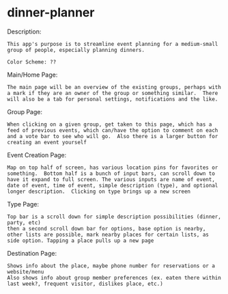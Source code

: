 # dinner-planner

Description:

	This app's purpose is to streamline event planning for a medium-small group of people, especially planning dinners.

	Color Scheme: ??

Main/Home Page:
	
	The main page will be an overview of the existing groups, perhaps with a mark if they are an owner of the group or something similar.  There will also be a tab for personal settings, notifications and the like.

Group Page:
	
	When clicking on a given group, get taken to this page, which has a feed of previous events, which can/have the option to comment on each and a vote bar to see who will go.  Also there is a larger button for creating an event yourself

Event Creation Page:
	
	Map on top half of screen, has various location pins for favorites or something.  Bottom half is a bunch of input bars, can scroll down to have it expand to full screen. The various inputs are name of event, date of event, time of event, simple description (type), and optional longer description.  Clicking on type brings up a new screen

Type Page:
	
	Top bar is a scroll down for simple description possibilities (dinner, party, etc)
	then a second scroll down bar for options, base option is nearby, other lists are possible, mark nearby places for certain lists, as side option. Tapping a place pulls up a new page

Destination Page:
	
	Shows info about the place, maybe phone number for reservations or a website/menu
	Also shows info about group member preferences (ex. eaten there within last week?, frequent visitor, dislikes place, etc.)



